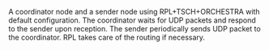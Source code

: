 A coordinator node and a sender node using RPL+TSCH+ORCHESTRA with
default configuration. The coordinator waits for UDP packets and
respond to the sender upon reception. The sender periodically sends
UDP packet to the coordinator. RPL takes care of the routing if
necessary.
